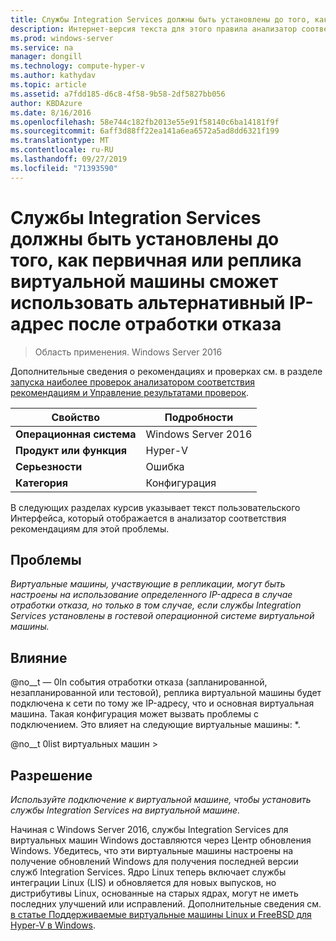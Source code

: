 ```yaml
---
title: Службы Integration Services должны быть установлены до того, как первичная или реплика виртуальной машины сможет использовать альтернативный IP-адрес после отработки отказа
description: Интернет-версия текста для этого правила анализатор соответствия рекомендациям со ссылками на дополнительные сведения.
ms.prod: windows-server
ms.service: na
manager: dongill
ms.technology: compute-hyper-v
ms.author: kathydav
ms.topic: article
ms.assetid: a7fdd185-d6c8-4f58-9b58-2df5827bb056
author: KBDAzure
ms.date: 8/16/2016
ms.openlocfilehash: 58e744c182fb2013e55e91f58140c6ba14181f9f
ms.sourcegitcommit: 6aff3d88ff22ea141a6ea6572a5ad8dd6321f199
ms.translationtype: MT
ms.contentlocale: ru-RU
ms.lasthandoff: 09/27/2019
ms.locfileid: "71393590"
---
```

# <a name="integration-services-must-be-installed-before-primary-or-replica-virtual-machines-can-use-an-alternate-ip-address-after-a-failover"></a>Службы Integration Services должны быть установлены до того, как первичная или реплика виртуальной машины сможет использовать альтернативный IP-адрес после отработки отказа

>Область применения. Windows Server 2016

Дополнительные сведения о рекомендациях и проверках см. в разделе [запуска наиболее проверок анализатором соответствия рекомендациям и Управление результатами проверок](https://go.microsoft.com/fwlink/p/?LinkID=223177).  
  
|Свойство|Подробности|  
|-|-|  
|**Операционная система**|Windows Server 2016|  
|**Продукт или функция**|Hyper-V|  
|**Серьезности**|Ошибка|  
|**Категория**|Конфигурация|  
  
В следующих разделах курсив указывает текст пользовательского Интерфейса, который отображается в анализатор соответствия рекомендациям для этой проблемы.  
  
## <a name="issue"></a>Проблемы  
*Виртуальные машины, участвующие в репликации, могут быть настроены на использование определенного IP-адреса в случае отработки отказа, но только в том случае, если службы Integration Services установлены в гостевой операционной системе виртуальной машины.*  
  
## <a name="impact"></a>Влияние  
@no__t — 0In события отработки отказа (запланированной, незапланированной или тестовой), реплика виртуальной машины будет подключена к сети по тому же IP-адресу, что и основная виртуальная машина. Такая конфигурация может вызвать проблемы с подключением. Это влияет на следующие виртуальные машины: *.  
  
@no__t 0list виртуальных машин >  
  
## <a name="resolution"></a>Разрешение  
*Используйте подключение к виртуальной машине, чтобы установить службы Integration Services на виртуальной машине.*  
  
Начиная с Windows Server 2016, службы Integration Services для виртуальных машин Windows доставляются через Центр обновления Windows. Убедитесь, что эти виртуальные машины настроены на получение обновлений Windows для получения последней версии служб Integration Services. Ядро Linux теперь включает службы интеграции Linux (LIS) и обновляется для новых выпусков, но дистрибутивы Linux, основанные на старых ядрах, могут не иметь последних улучшений или исправлений. Дополнительные сведения см. [в статье Поддерживаемые виртуальные машины Linux и FreeBSD для Hyper-V в Windows](../Supported-Linux-and-FreeBSD-virtual-machines-for-Hyper-V-on-Windows.md).



